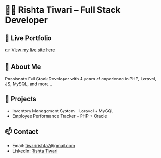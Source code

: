 # 👩‍💻 Rishta Tiwari – Full Stack Developer

## 🔗 Live Portfolio  
👉 [View my live site here](https://thunderous-praline-dc912a.netlify.app/)

## 👋 About Me
Passionate Full Stack Developer with 4 years of experience in PHP, Laravel, JS, MySQL, and more...

## 💼 Projects
- Inventory Management System – Laravel + MySQL
- Employee Performance Tracker – PHP + Oracle

## 📫 Contact
- Email: tiwaririshta2@gmail.com
- LinkedIn: [Rishta Tiwari](https://www.linkedin.com/in/rishta-tiwari-785496227)
